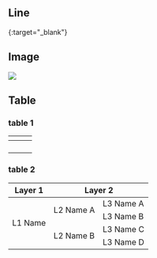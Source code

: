 ## Line

[](){:target="_blank"}

## Image

![](http://www.hauchenglee.com/assets/images/tech/)

## Table

### table 1

<table>
    <thead>
        <tr>
            <th></th>
            <th></th>
            <th></th>
        </tr>
    </thead>
    <tbody>
        <tr>
            <td></td>
            <td></td>
            <td></td>
        </tr>
        <tr>
            <td></td>
            <td></td>
            <td></td>
        </tr>
        <tr>
            <td></td>
            <td></td>
            <td></td>
        </tr>
        <tr>
            <td></td>
            <td></td>
            <td></td>
        </tr>
    </tbody>
</table>

### table 2

<table>
    <thead>
        <tr>
            <th>Layer 1</th>
            <th colspan=2>Layer 2</th>
        </tr>
    </thead>
    <tbody>
        <tr>
            <td rowspan=4>L1 Name</td>
            <td rowspan=2>L2 Name A</td>
            <td>L3 Name A</td>
        </tr>
        <tr>
            <td>L3 Name B</td>
        </tr>
        <tr>
            <td rowspan=2>L2 Name B</td>
            <td>L3 Name C</td>
        </tr>
        <tr>
            <td>L3 Name D</td>
        </tr>
    </tbody>
</table>